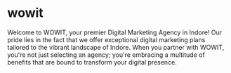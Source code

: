 # wowit
Welcome to WOWIT, your premier Digital Marketing Agency in Indore! Our pride lies in the fact that we offer exceptional digital marketing plans tailored to the vibrant landscape of Indore. When you partner with WOWIT, you're not just selecting an agency; you're embracing a multitude of benefits that are bound to transform your digital presence.
